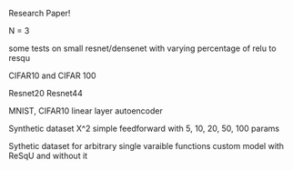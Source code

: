 Research Paper!


N = 3

some tests on small resnet/densenet with varying percentage of relu to resqu


CIFAR10 and CIFAR 100

Resnet20
Resnet44

MNIST, CIFAR10
linear layer autoencoder


Synthetic dataset X^2
simple feedforward with 5, 10, 20, 50, 100 params


Sythetic dataset for arbitrary single varaible functions
custom model with ReSqU and without it



